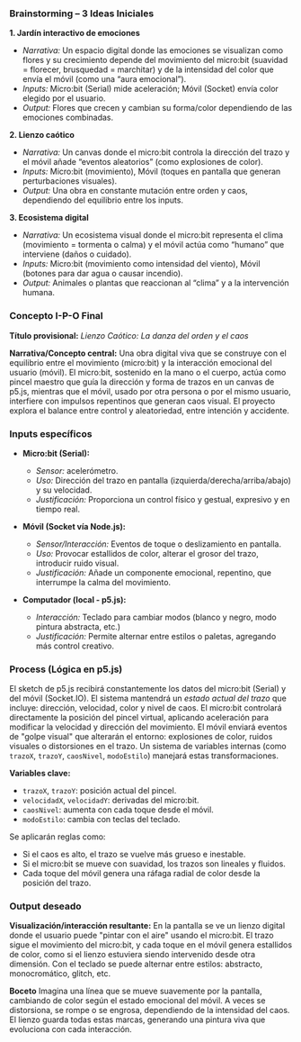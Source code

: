 ### Brainstorming – 3 Ideas Iniciales

**1. Jardín interactivo de emociones**

* *Narrativa:* Un espacio digital donde las emociones se visualizan como flores y su crecimiento depende del movimiento del micro\:bit (suavidad = florecer, brusquedad = marchitar) y de la intensidad del color que envía el móvil (como una “aura emocional”).
* *Inputs:* Micro\:bit (Serial) mide aceleración; Móvil (Socket) envía color elegido por el usuario.
* *Output:* Flores que crecen y cambian su forma/color dependiendo de las emociones combinadas.

**2. Lienzo caótico**

* *Narrativa:* Un canvas donde el micro\:bit controla la dirección del trazo y el móvil añade “eventos aleatorios” (como explosiones de color).
* *Inputs:* Micro\:bit (movimiento), Móvil (toques en pantalla que generan perturbaciones visuales).
* *Output:* Una obra en constante mutación entre orden y caos, dependiendo del equilibrio entre los inputs.

**3. Ecosistema digital**

* *Narrativa:* Un ecosistema visual donde el micro\:bit representa el clima (movimiento = tormenta o calma) y el móvil actúa como “humano” que interviene (daños o cuidado).
* *Inputs:* Micro\:bit (movimiento como intensidad del viento), Móvil (botones para dar agua o causar incendio).
* *Output:* Animales o plantas que reaccionan al “clima” y a la intervención humana.

### Concepto I-P-O Final

**Título provisional:** *Lienzo Caótico: La danza del orden y el caos*

**Narrativa/Concepto central:**
Una obra digital viva que se construye con el equilibrio entre el movimiento (micro\:bit) y la interacción emocional del usuario (móvil). El micro\:bit, sostenido en la mano o el cuerpo, actúa como pincel maestro que guía la dirección y forma de trazos en un canvas de p5.js, mientras que el móvil, usado por otra persona o por el mismo usuario, interfiere con impulsos repentinos que generan caos visual. El proyecto explora el balance entre control y aleatoriedad, entre intención y accidente.

### Inputs específicos

* **Micro\:bit (Serial):**

  * *Sensor:* acelerómetro.
  * *Uso:* Dirección del trazo en pantalla (izquierda/derecha/arriba/abajo) y su velocidad.
  * *Justificación:* Proporciona un control físico y gestual, expresivo y en tiempo real.

* **Móvil (Socket vía Node.js):**

  * *Sensor/Interacción:* Eventos de toque o deslizamiento en pantalla.
  * *Uso:* Provocar estallidos de color, alterar el grosor del trazo, introducir ruido visual.
  * *Justificación:* Añade un componente emocional, repentino, que interrumpe la calma del movimiento.

* **Computador (local - p5.js):**

  * *Interacción:* Teclado para cambiar modos (blanco y negro, modo pintura abstracta, etc.)
  * *Justificación:* Permite alternar entre estilos o paletas, agregando más control creativo.

### Process (Lógica en p5.js)

El sketch de p5.js recibirá constantemente los datos del micro\:bit (Serial) y del móvil (Socket.IO). El sistema mantendrá un *estado actual del trazo* que incluye: dirección, velocidad, color y nivel de caos. El micro\:bit controlará directamente la posición del pincel virtual, aplicando aceleración para modificar la velocidad y dirección del movimiento. El móvil enviará eventos de "golpe visual" que alterarán el entorno: explosiones de color, ruidos visuales o distorsiones en el trazo. Un sistema de variables internas (como `trazoX`, `trazoY`, `caosNivel`, `modoEstilo`) manejará estas transformaciones.

**Variables clave:**

* `trazoX`, `trazoY`: posición actual del pincel.
* `velocidadX`, `velocidadY`: derivadas del micro\:bit.
* `caosNivel`: aumenta con cada toque desde el móvil.
* `modoEstilo`: cambia con teclas del teclado.

Se aplicarán reglas como:

* Si el caos es alto, el trazo se vuelve más grueso e inestable.
* Si el micro\:bit se mueve con suavidad, los trazos son lineales y fluidos.
* Cada toque del móvil genera una ráfaga radial de color desde la posición del trazo.

### Output deseado

**Visualización/interacción resultante:**
En la pantalla se ve un lienzo digital donde el usuario puede "pintar con el aire" usando el micro\:bit. El trazo sigue el movimiento del micro\:bit, y cada toque en el móvil genera estallidos de color, como si el lienzo estuviera siendo intervenido desde otra dimensión. Con el teclado se puede alternar entre estilos: abstracto, monocromático, glitch, etc.

**Boceto**
Imagina una línea que se mueve suavemente por la pantalla, cambiando de color según el estado emocional del móvil. A veces se distorsiona, se rompe o se engrosa, dependiendo de la intensidad del caos. El lienzo guarda todas estas marcas, generando una pintura viva que evoluciona con cada interacción.
